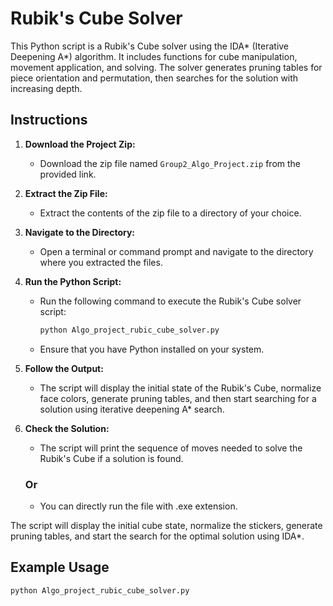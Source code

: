 # Rubik's Cube Solver
This Python script is a Rubik's Cube solver using the IDA* (Iterative Deepening A*) algorithm. It includes functions for cube manipulation, movement application, and solving. The solver generates pruning tables for piece orientation and permutation, then searches for the solution with increasing depth.

## Instructions

1. **Download the Project Zip:**
   - Download the zip file named `Group2_Algo_Project.zip` from the provided link.

2. **Extract the Zip File:**
   - Extract the contents of the zip file to a directory of your choice.

3. **Navigate to the Directory:**
   - Open a terminal or command prompt and navigate to the directory where you extracted the files.

4. **Run the Python Script:**
   - Run the following command to execute the Rubik's Cube solver script:
     ```bash
     python Algo_project_rubic_cube_solver.py
     ```
   - Ensure that you have Python installed on your system.

5. **Follow the Output:**
   - The script will display the initial state of the Rubik's Cube, normalize face colors, generate pruning tables, and then start searching for a solution using iterative deepening A* search.

6. **Check the Solution:**
   - The script will print the sequence of moves needed to solve the Rubik's Cube if a solution is found.
  
   ### Or
   - You can directly run the file with .exe extension.
   
The script will display the initial cube state, normalize the stickers, generate pruning tables, and start the search for the optimal solution using IDA*.
## Example Usage
```bash
python Algo_project_rubic_cube_solver.py

